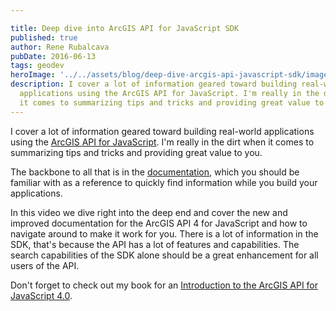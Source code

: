 ```yaml
---

title: Deep dive into ArcGIS API for JavaScript SDK
published: true
author: Rene Rubalcava
pubDate: 2016-06-13
tags: geodev
heroImage: '../../assets/blog/deep-dive-arcgis-api-javascript-sdk/images/esrijs-sdk.png'
description: I cover a lot of information geared toward building real-world
  applications using the ArcGIS API for JavaScript. I'm really in the dirt when
  it comes to summarizing tips and tricks and providing great value to you.
---
```


I cover a lot of information geared toward building real-world applications
using the
[ArcGIS API for JavaScript](https://developers.arcgis.com/javascript/). I'm
really in the dirt when it comes to summarizing tips and tricks and providing
great value to you.

The backbone to all that is in the
[documentation](https://developers.arcgis.com/javascript/latest/api-reference/index.html),
which you should be familiar with as a reference to quickly find information
while you build your applications.

<lite-youtube videoid="V6k2BNLYqdM"></lite-youtube>

In this video we dive right into the deep end and cover the new and improved
documentation for the ArcGIS API 4 for JavaScript and how to navigate around to
make it work for you. There is a lot of information in the SDK, that's because
the API has a lot of features and capabilities. The search capabilities of the
SDK alone should be a great enhancement for all users of the API.

Don't forget to check out my book for an
[Introduction to the ArcGIS API for JavaScript 4.0](https://leanpub.com/arcgis-js-api-4).
